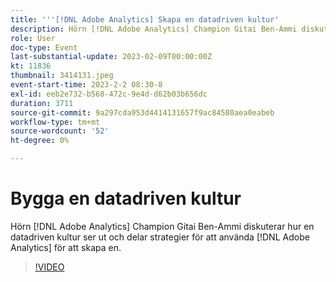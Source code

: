```yaml
---
title: '''[!DNL Adobe Analytics] Skapa en datadriven kultur'
description: Hörn [!DNL Adobe Analytics] Champion Gitai Ben-Ammi diskuterar hur en datadriven kultur ser ut och delar strategier för att använda [!DNL Adobe Analytics] för att skapa en.
role: User
doc-type: Event
last-substantial-update: 2023-02-09T00:00:00Z
kt: 11836
thumbnail: 3414131.jpeg
event-start-time: 2023-2-2 08:30-8
exl-id: eeb2e732-b568-472c-9e4d-d62b03b656dc
duration: 3711
source-git-commit: 9a297cda953d4414131657f9ac84580aea0eabeb
workflow-type: tm+mt
source-wordcount: '52'
ht-degree: 0%

---
```


# Bygga en datadriven kultur

Hörn [!DNL Adobe Analytics] Champion Gitai Ben-Ammi diskuterar hur en datadriven kultur ser ut och delar strategier för att använda [!DNL Adobe Analytics] för att skapa en.

>[!VIDEO](https://video.tv.adobe.com/v/3414131/?quality=12&learn=on)
